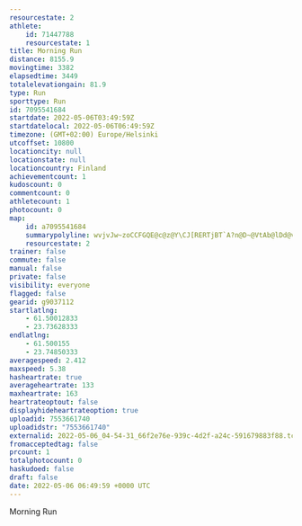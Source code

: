 ```yaml
---
resourcestate: 2
athlete:
    id: 71447788
    resourcestate: 1
title: Morning Run
distance: 8155.9
movingtime: 3382
elapsedtime: 3449
totalelevationgain: 81.9
type: Run
sporttype: Run
id: 7095541684
startdate: 2022-05-06T03:49:59Z
startdatelocal: 2022-05-06T06:49:59Z
timezone: (GMT+02:00) Europe/Helsinki
utcoffset: 10800
locationcity: null
locationstate: null
locationcountry: Finland
achievementcount: 1
kudoscount: 0
commentcount: 0
athletecount: 1
photocount: 0
map:
    id: a7095541684
    summarypolyline: wvjvJw~zoCCFGQE@c@z@Y\CJ[RERTjBT`A?n@D~@VtAb@lDd@vHPdA?r@F^@rBCjBObC@zAMvAAx@UxAEx@C`CDPLX?JKPUDQYSCIJ]`AE?[[KSKHEvAGb@Qb@Q~@Uf@Mb@c@b@[d@MXUjAQd@[jAe@|@}@|DSjAUn@Mt@WfAi@rAOr@Q\CRu@|AIf@]x@Mj@e@~@EX]bAs@dC[lB]|ACh@Oj@UtBELObAQdBE|@U~@Gb@Qj@a@~Ba@`Ek@vCa@fD_@|AUzBIVQ`BQx@OhAG~@Ij@Cb@UtAa@hDCj@It@A~@EVElAQtAG`AAbAOfAAr@q@p@IVCtDKn@MxAQp@]z@?HFbAPjAPr@B^?f@OrB?`@GTKbA_@tBCZ@r@[dBGbAKb@Cf@q@jFIj@UXCZ@r@QvCI`AKLGXH@JQPGhBc@H]Vg@Hg@R]\aBp@{BAOK_@a@_@GY`@eCHeAT{AH}@JYZcCHwBNg@T{AIu@T[DIH{@Rq@Jy@FQP_AR_FEgBZkABWL[LkAA]Mq@O}AB}@JaA?wAIa@?QTkCN{@Bm@Ns@XaALiA^kCRi@DYJ{@Bo@R_AV}BESo@y@JsCM[Kc@BWCHCXUlACXe@pAMn@KLg@R[XKUSuANgAEeB\qCTuC\}BBaAJGLg@LO`@cAFETaBXFW[Yu@qAmB|@uCVoADi@Ci@i@cAKi@Q_BE{@FaCT}B^aFBeDAa@Ik@e@oAS}@Gu@@w@J_@f@kAX}At@cCn@wEJk@TWNIl@Jh@UTUV_@ZUVA`@NR?JKJa@Js@CUOw@?uAZqFIsAWcBGw@MeBCqAHWNEd@r@p@t@hA@FCBQTqBBm@G_AU{@OaAGaBMcBGe@SaAGu@WaBKuAAcALy@Dw@DEfAWJQPADFJ@f@MTQ^KFMD]AgAGgAFmCCy@BuCDaAAaA[_MMuCUcDAaAMoAAk@IeAOeAYu@[sBY_AQgAOe@k@sCm@uAg@cCeAaCSw@S[Yw@[kASa@COs@oB[u@Ik@Ac@Nk@DDDIHwBT{Bz@YDIDDRKLWh@g@LUj@Ul@_BLUn@KR@FFNl@f@lALJHRRDNLCr@?pBHfA@lBD`@VxLTjEAvAH|@?r@DRJDNGr@?THLIxAGhASVMp@MRATSt@MFId@Q
    resourcestate: 2
trainer: false
commute: false
manual: false
private: false
visibility: everyone
flagged: false
gearid: g9037112
startlatlng:
    - 61.50012833
    - 23.73628333
endlatlng:
    - 61.500155
    - 23.74850333
averagespeed: 2.412
maxspeed: 5.38
hasheartrate: true
averageheartrate: 133
maxheartrate: 163
heartrateoptout: false
displayhideheartrateoption: true
uploadid: 7553661740
uploadidstr: "7553661740"
externalid: 2022-05-06_04-54-31_66f2e76e-939c-4d2f-a24c-591679883f88.tcx
fromacceptedtag: false
prcount: 1
totalphotocount: 0
haskudoed: false
draft: false
date: 2022-05-06 06:49:59 +0000 UTC
---
```

Morning Run